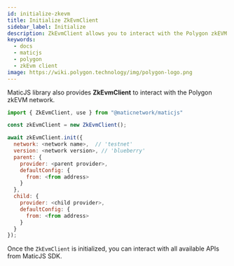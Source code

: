 ```yaml
---
id: initialize-zkevm
title: Initialize ZkEvmClient
sidebar_label: Initialize
description: ZkEvmClient allows you to interact with the Polygon zkEVM network.
keywords:
  - docs
  - maticjs
  - polygon
  - zkEvm client
image: https://wiki.polygon.technology/img/polygon-logo.png
---
```


MaticJS library also provides **ZkEvmClient** to interact with the Polygon zkEVM network.

```js
import { ZkEvmClient, use } from "@maticnetwork/maticjs"

const zkEvmClient = new ZkEvmClient();

await zkEvmClient.init({
  network: <network name>,  // 'testnet'
  version: <network version>, // 'blueberry'
  parent: {
    provider: <parent provider>,
    defaultConfig: {
      from: <from address>
    }
  },
  child: {
    provider: <child provider>,
    defaultConfig: {
      from: <from address>
    }
  }
});
```

Once the `ZkEvmClient` is initialized, you can interact with all available APIs from MaticJS SDK.
